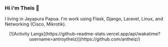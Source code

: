 ### Hi i'm Theis 👋
I living in Jayapura Papua. I'm work using Flask, Django, Laravel, Linux, and Networking (Cisco, Mikrotik). 

<p align="center">[![Activity Langs](https://github-readme-stats.vercel.app/api/wakatime?username=antroytheiz)](https://github.com/antheiz/)</p>
